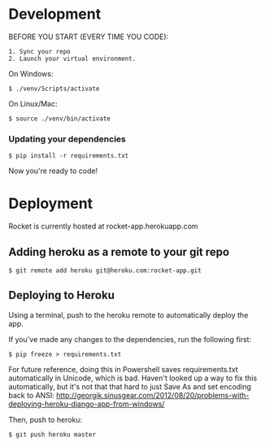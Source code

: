 # Development
BEFORE YOU START (EVERY TIME YOU CODE): 

	1. Sync your repo
	2. Launch your virtual environment.

On Windows:

	$ ./venv/Scripts/activate

On Linux/Mac:

	$ source ./venv/bin/activate

### Updating your dependencies

	$ pip install -r requirements.txt

Now you're ready to code!

# Deployment
Rocket is currently hosted at rocket-app.herokuapp.com

## Adding heroku as a remote to your git repo

	$ git remote add heroku git@heroku.com:rocket-app.git

## Deploying to Heroku 
Using a terminal, push to the heroku remote to automatically deploy the app.

If you've made any changes to the dependencies, run the following first: 
	
	$ pip freeze > requirements.txt

For future reference, doing this in Powershell saves requirements.txt automatically in Unicode,
which is bad. Haven't looked up a way to fix this automatically, but it's not that that hard to
just Save As and set encoding back to ANSI:
http://georgik.sinusgear.com/2012/08/20/problems-with-deploying-heroku-django-app-from-windows/

Then, push to heroku:

	$ git push heroku master